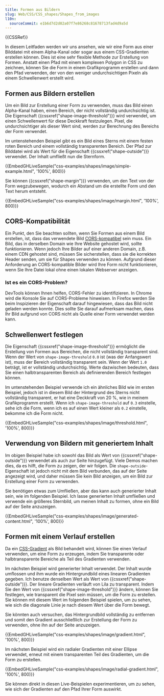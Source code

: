 ```yaml
---
title: Formen aus Bildern
slug: Web/CSS/CSS_shapes/Shapes_from_images
l10n:
  sourceCommit: e1b6d7d2d02a07f7e86268c81678713fad4d9a5d
---
```


{{CSSRef}}

In diesem Leitfaden werden wir uns ansehen, wie wir eine Form aus einer Bilddatei mit einem Alpha-Kanal oder sogar aus einem CSS-Gradienten erstellen können. Dies ist eine sehr flexible Methode zur Erstellung von Formen. Anstatt einen Pfad mit einem komplexen Polygon in CSS zu zeichnen, können Sie die Form in einem Grafikprogramm erstellen und dann den Pfad verwenden, der von den weniger undurchsichtigen Pixeln als einem Schwellenwert erstellt wird.

## Formen aus Bildern erstellen

Um ein Bild zur Erstellung einer Form zu verwenden, muss das Bild einen Alpha-Kanal haben, einen Bereich, der nicht vollständig undurchsichtig ist. Die Eigenschaft {{cssxref("shape-image-threshold")}} wird verwendet, um einen Schwellenwert für diese Deckkraft festzulegen. Pixel, die undurchsichtiger als dieser Wert sind, werden zur Berechnung des Bereichs der Form verwendet.

Im untenstehenden Beispiel gibt es ein Bild eines Sterns mit einem festen roten Bereich und einem vollständig transparenten Bereich. Der Pfad zur Bilddatei wird als Wert für die Eigenschaft {{cssxref("shape-outside")}} verwendet. Der Inhalt umfließt nun die Sternform.

{{EmbedGHLiveSample("css-examples/shapes/image/simple-example.html", '100%', 800)}}

Sie können {{cssxref("shape-margin")}} verwenden, um den Text von der Form wegzubewegen, wodurch ein Abstand um die erstellte Form und den Text herum entsteht.

{{EmbedGHLiveSample("css-examples/shapes/image/margin.html", '100%', 800)}}

## CORS-Kompatibilität

Ein Punkt, den Sie beachten sollten, wenn Sie Formen aus einem Bild erstellen, ist, dass das verwendete Bild [CORS-kompatibel](/de/docs/Web/HTTP/CORS) sein muss. Ein Bild, das in derselben Domain wie Ihre Website gehostet wird, sollte funktionieren. Wenn jedoch Ihre Bilder auf einer anderen Domain, z.B. einem CDN gehostet sind, müssen Sie sicherstellen, dass sie die korrekten Header senden, um sie für Shapes verwenden zu können. Aufgrund dieser Anforderung an CORS-kompatible Bilder wird Ihre Form nicht funktionieren, wenn Sie Ihre Datei lokal ohne einen lokalen Webserver anzeigen.

### Ist es ein CORS-Problem?

DevTools können Ihnen helfen, CORS-Fehler zu identifizieren. In Chrome wird die Konsole Sie auf CORS-Probleme hinweisen. In Firefox werden Sie beim Inspizieren der Eigenschaft darauf hingewiesen, dass das Bild nicht geladen werden konnte. Dies sollte Sie darauf aufmerksam machen, dass Ihr Bild aufgrund von CORS nicht als Quelle einer Form verwendet werden kann.

## Schwellenwert festlegen

Die Eigenschaft {{cssxref("shape-image-threshold")}} ermöglicht die Erstellung von Formen aus Bereichen, die nicht vollständig transparent sind. Wenn der Wert von `shape-image-threshold` `0.0` ist (was der Anfangswert ist), muss der Bereich vollständig transparent sein. Wenn der Wert `1.0` beträgt, ist er vollständig undurchsichtig. Werte dazwischen bedeuten, dass Sie einen halbtransparenten Bereich als definierenden Bereich festlegen können.

Im untenstehenden Beispiel verwende ich ein ähnliches Bild wie im ersten Beispiel, jedoch ist in diesem Bild der Hintergrund des Sterns nicht vollständig transparent, er hat eine Deckkraft von 20 %, wie in meinem Grafikprogramm erstellt. Wenn ich `shape-image-threshold` auf `0.3` einstelle, sehe ich die Form, wenn ich es auf einen Wert kleiner als `0.2` einstelle, bekomme ich die Form nicht.

{{EmbedGHLiveSample("css-examples/shapes/image/threshold.html", '100%', 800)}}

## Verwendung von Bildern mit generiertem Inhalt

Im obigen Beispiel habe ich sowohl das Bild als Wert von {{cssxref("shape-outside")}} verwendet als auch zur Seite hinzugefügt. Viele Demos machen dies, da es hilft, die Form zu zeigen, der wir folgen. Die `shape-outside`-Eigenschaft ist jedoch nicht mit dem Bild verbunden, das auf der Seite angezeigt wird, und daher müssen Sie kein Bild anzeigen, um ein Bild zur Erstellung einer Form zu verwenden.

Sie benötigen etwas zum Umfließen, aber das kann auch generierter Inhalt sein, wie im folgenden Beispiel. Ich lasse generierten Inhalt umfließen und verwende ein größeres Sternbild, um meinen Inhalt zu formen, ohne ein Bild auf der Seite anzuzeigen.

{{EmbedGHLiveSample("css-examples/shapes/image/generated-content.html", '100%', 800)}}

## Formen mit einem Verlauf erstellen

Da ein [CSS-Gradient](/de/docs/Web/CSS/CSS_images/Using_CSS_gradients) als Bild behandelt wird, können Sie einen Verlauf verwenden, um eine Form zu erzeugen, indem Sie transparente oder halbtransparente Bereiche als Teil des Gradienten verwenden.

Im nächsten Beispiel wird generierter Inhalt verwendet. Der Inhalt wurde umflossen und ihm wurde ein Hintergrundbild eines linearen Gradienten gegeben. Ich benutze denselben Wert als Wert von {{cssxref("shape-outside")}}. Der lineare Gradienten verläuft von Lila zu transparent. Indem Sie den Wert von {{cssxref("shape-image-threshold")}} ändern, können Sie festlegen, wie transparent die Pixel sein müssen, um die Form zu erstellen. Sie können mit diesem Wert im folgenden Beispiel spielen, um zu sehen, wie sich die diagonale Linie je nach diesem Wert über die Form bewegt.

Sie könnten auch versuchen, das Hintergrundbild vollständig zu entfernen und somit den Gradient ausschließlich zur Erstellung der Form zu verwenden, ohne ihn auf der Seite anzuzeigen.

{{EmbedGHLiveSample("css-examples/shapes/image/gradient.html", '100%', 800)}}

Im nächsten Beispiel wird ein radialer Gradienten mit einer Ellipse verwendet, erneut mit einem transparenten Teil des Gradienten, um die Form zu erstellen.

{{EmbedGHLiveSample("css-examples/shapes/image/radial-gradient.html", '100%', 800)}}

Sie können direkt in diesen Live-Beispielen experimentieren, um zu sehen, wie sich der Gradienten auf den Pfad Ihrer Form auswirkt.
